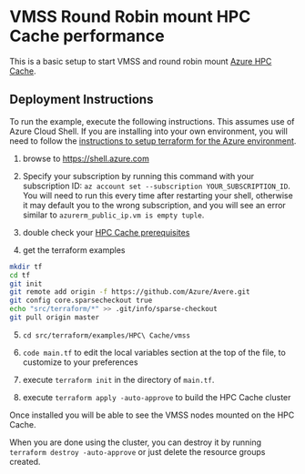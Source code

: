 # VMSS Round Robin mount HPC Cache performance

This is a basic setup to start VMSS and round robin mount [Azure HPC Cache](https://azure.microsoft.com/services/hpc-cache/).

## Deployment Instructions

To run the example, execute the following instructions.  This assumes use of Azure Cloud Shell.  If you are installing into your own environment, you will need to follow the [instructions to setup terraform for the Azure environment](https://docs.microsoft.com/en-us/azure/terraform/terraform-install-configure).

1. browse to https://shell.azure.com

2. Specify your subscription by running this command with your subscription ID:  ```az account set --subscription YOUR_SUBSCRIPTION_ID```.  You will need to run this every time after restarting your shell, otherwise it may default you to the wrong subscription, and you will see an error similar to `azurerm_public_ip.vm is empty tuple`.

3. double check your [HPC Cache prerequisites](https://docs.microsoft.com/en-us/azure/hpc-cache/hpc-cache-prereqs)

4. get the terraform examples
```bash
mkdir tf
cd tf
git init
git remote add origin -f https://github.com/Azure/Avere.git
git config core.sparsecheckout true
echo "src/terraform/*" >> .git/info/sparse-checkout
git pull origin master
```

5. `cd src/terraform/examples/HPC\ Cache/vmss`

6. `code main.tf` to edit the local variables section at the top of the file, to customize to your preferences

8. execute `terraform init` in the directory of `main.tf`.

9. execute `terraform apply -auto-approve` to build the HPC Cache cluster

Once installed you will be able to see the VMSS nodes mounted on the HPC Cache.

When you are done using the cluster, you can destroy it by running `terraform destroy -auto-approve` or just delete the resource groups created.
